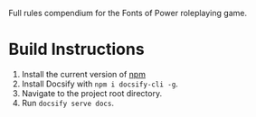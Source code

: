 <!-- Github repo readme -->

Full rules compendium for the Fonts of Power roleplaying game.

# Build Instructions
1. Install the current version of [npm](https://nodejs.org/en/)
2. Install Docsify with `npm i docsify-cli -g`.
3. Navigate to the project root directory.
4. Run `docsify serve docs`.
